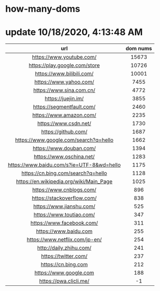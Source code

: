 # how-many-doms

# update 10/18/2020, 4:13:48 AM

url | dom nums
:-: | :-:
https://www.youtube.com/ | 15673
https://play.google.com/store | 10726
https://www.bilibili.com/ | 10001
https://www.yahoo.com/ | 7455
https://www.sina.com.cn/ | 4772
https://juejin.im/ | 3855
https://segmentfault.com/ | 2460
https://www.amazon.com/ | 2235
https://www.csdn.net/ | 1730
https://github.com/ | 1687
https://www.google.com/search?q=hello | 1662
https://www.douban.com/ | 1394
https://www.oschina.net/ | 1283
https://www.baidu.com/s?ie=UTF-8&wd=hello | 1175
https://cn.bing.com/search?q=hello | 1128
https://en.wikipedia.org/wiki/Main_Page | 1025
https://www.cnblogs.com/ | 896
https://stackoverflow.com/ | 838
https://www.jianshu.com/ | 525
https://www.toutiao.com/ | 347
https://www.facebook.com/ | 311
https://www.baidu.com | 255
https://www.netflix.com/jp-en/ | 254
http://daily.zhihu.com/ | 241
https://twitter.com/ | 237
https://cn.bing.com | 212
https://www.google.com | 188
https://pwa.clicli.me/ | -1
